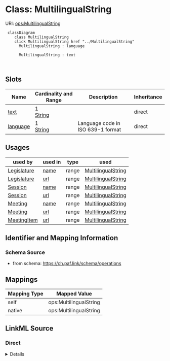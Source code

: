 

# Class: MultilingualString 



URI: [ops:MultilingualString](https://ch.paf.link/schema/operations/MultilingualString)






```mermaid
 classDiagram
    class MultilingualString
    click MultilingualString href "../MultilingualString"
      MultilingualString : language
        
      MultilingualString : text
        
      
```




<!-- no inheritance hierarchy -->


## Slots

| Name | Cardinality and Range | Description | Inheritance |
| ---  | --- | --- | --- |
| [text](text.md) | 1 <br/> [String](String.md) |  | direct |
| [language](language.md) | 1 <br/> [String](String.md) | Language code in ISO 639-1 format | direct |





## Usages

| used by | used in | type | used |
| ---  | --- | --- | --- |
| [Legislature](Legislature.md) | [name](name.md) | range | [MultilingualString](MultilingualString.md) |
| [Legislature](Legislature.md) | [url](url.md) | range | [MultilingualString](MultilingualString.md) |
| [Session](Session.md) | [name](name.md) | range | [MultilingualString](MultilingualString.md) |
| [Session](Session.md) | [url](url.md) | range | [MultilingualString](MultilingualString.md) |
| [Meeting](Meeting.md) | [name](name.md) | range | [MultilingualString](MultilingualString.md) |
| [Meeting](Meeting.md) | [url](url.md) | range | [MultilingualString](MultilingualString.md) |
| [MeetingItem](MeetingItem.md) | [url](url.md) | range | [MultilingualString](MultilingualString.md) |






## Identifier and Mapping Information







### Schema Source


* from schema: https://ch.paf.link/schema/operations




## Mappings

| Mapping Type | Mapped Value |
| ---  | ---  |
| self | ops:MultilingualString |
| native | ops:MultilingualString |







## LinkML Source

<!-- TODO: investigate https://stackoverflow.com/questions/37606292/how-to-create-tabbed-code-blocks-in-mkdocs-or-sphinx -->

### Direct

<details>
```yaml
name: MultilingualString
from_schema: https://ch.paf.link/schema/operations
slots:
- text
- language

```
</details>

### Induced

<details>
```yaml
name: MultilingualString
from_schema: https://ch.paf.link/schema/operations
attributes:
  text:
    name: text
    from_schema: https://ch.paf.link/schema/operations
    rank: 1000
    alias: text
    owner: MultilingualString
    domain_of:
    - MultilingualString
    range: string
    required: true
  language:
    name: language
    description: Language code in ISO 639-1 format
    from_schema: https://ch.paf.link/schema/operations
    rank: 1000
    alias: language
    owner: MultilingualString
    domain_of:
    - MultilingualString
    range: string
    required: true
    pattern: ^[a-z]{2}$

```
</details>